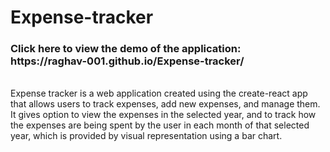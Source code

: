 # Expense-tracker
<h3>Click here to view the demo of the application:<br>https://raghav-001.github.io/Expense-tracker/</h3><br>
Expense tracker is a web application created using the create-react app that allows users to track expenses, add new expenses, and manage them. It gives option to view the expenses in the selected year, and to track how the expenses are being spent by the user in each month of that selected year, which is provided by visual representation using a bar chart.
